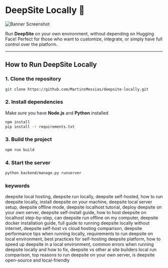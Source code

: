 # DeepSite Locally 🚀

![Banner Screenshot](./localconfig.png)

Run **DeepSite** on your own environment, without depending on Hugging Face!
Perfect for those who want to customize, integrate, or simply have full control over the platform.

---

## How to Run DeepSite Locally

### 1. Clone the repository
```bash
git clone https://github.com/MartinsMessias/deepsite-locally.git
```

### 2. Install dependencies
Make sure you have **Node.js** and **Python** installed
```bash
npm install
pip install -r requirements.txt
```

### 3. Build the project
```bash
npm run build
```

### 4. Start the server
```bash
python backend/manage.py runserver
```

### keywords
deepsite local hosting, deepsite run locally, deepsite self-hosted, how to run deepsite locally, install deepsite on your machine, deepsite local server setup, deepsite offline mode, deepsite localhost tutorial, deploy deepsite on your own server, deepsite self-install guide, how to host deepsite on localhost step-by-step, can deepsite run offline on my computer, deepsite docker installation guide, full guide to running deepsite locally without internet, deepsite self-host vs cloud hosting comparison, deepsite performance tips when running locally, requirements to run deepsite on local environment, best practices for self-hosting deepsite platform, how to speed up deepsite in a local environment, common errors when running deepsite locally and how to fix, deepsite vs other ai site builders local run comparison, top reasons to run deepsite on your own server, is deepsite open-source and local-friendly

